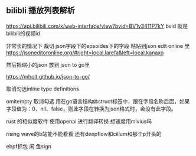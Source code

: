 ## bilibli  播放列表解析

https://api.bilibili.com/x/web-interface/view?bvid=BV1v3411P7kY
bvid 就是bilibili的视频id

非常长的情况下 裁切 json字段下的epsoides下的字段
粘贴到json edit online 里
https://jsoneditoronline.org/#right=local.larefa&left=local.kanaxo

然后把缩小的json 放到 json to go里

https://mholt.github.io/json-to-go/

取消勾选inline type definitions

omitempty 取消勾选 
用在go语言结构体struct标签中，跟在字段名称后面，如果字段值为：0、nil、false，则此字段在转换为json格式时，会没有此字段。


rust 的相似度软件
使用openai 进行翻译转换
想速度用mivius吗

rising wave的b站能不能看看
还有deepflow和cillum和那个p开头的

ebpf抓包
闲 鱼sign